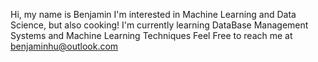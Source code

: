 Hi, my name is Benjamin
I'm interested in Machine Learning and Data Science, but also cooking!
I'm currently learning DataBase Management Systems and Machine Learning Techniques
Feel Free to reach me at benjaminhu@outlook.com

<!---
benbananas/benbananas is a ✨ special ✨ repository because its `README.md` (this file) appears on your GitHub profile.
You can click the Preview link to take a look at your changes.
--->
